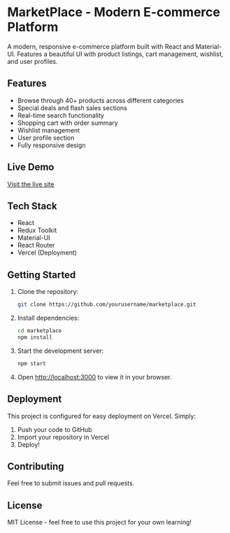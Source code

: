 # MarketPlace - Modern E-commerce Platform

A modern, responsive e-commerce platform built with React and Material-UI. Features a beautiful UI with product listings, cart management, wishlist, and user profiles.

## Features

- Browse through 40+ products across different categories
- Special deals and flash sales sections
- Real-time search functionality
- Shopping cart with order summary
- Wishlist management
- User profile section
- Fully responsive design

## Live Demo

[Visit the live site](https://marketplace-demo.vercel.app)

## Tech Stack

- React
- Redux Toolkit
- Material-UI
- React Router
- Vercel (Deployment)

## Getting Started

1. Clone the repository:
   ```bash
   git clone https://github.com/yourusername/marketplace.git
   ```

2. Install dependencies:
   ```bash
   cd marketplace
   npm install
   ```

3. Start the development server:
   ```bash
   npm start
   ```

4. Open [http://localhost:3000](http://localhost:3000) to view it in your browser.

## Deployment

This project is configured for easy deployment on Vercel. Simply:

1. Push your code to GitHub
2. Import your repository in Vercel
3. Deploy!

## Contributing

Feel free to submit issues and pull requests.

## License

MIT License - feel free to use this project for your own learning!
